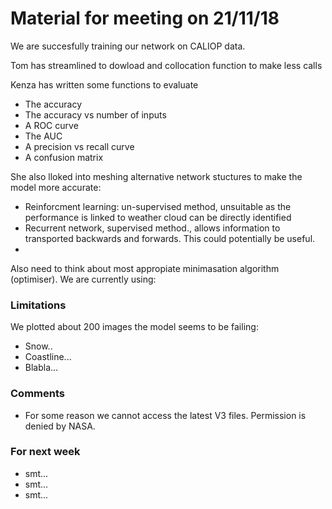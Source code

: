 # Material for meeting on 21/11/18

We are succesfully training our network on CALIOP data. 

Tom has streamlined to dowload and collocation function to make less calls


Kenza has written some functions to evaluate
* The accuracy
* The accuracy vs number of inputs
* A ROC curve 
* The AUC 
* A precision vs recall curve
* A confusion matrix 

She also lloked into meshing alternative network stuctures to make the model more accurate:
* Reinforcment learning: un-supervised method, unsuitable as the performance is linked to weather cloud can be directly identified 
* Recurrent network, supervised method., allows information to transported backwards and forwards. This could potentially be useful. 
*

Also need to think about most appropiate minimasation algorithm (optimiser). We are currently using: 

### Limitations
We plotted about 200 images the model seems to be failing: 
* Snow..
* Coastline...
* Blabla...

### Comments 
* For some reason we cannot access the latest V3 files. Permission is denied by NASA.

### For next week
* smt...
* smt...
* smt...
